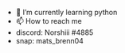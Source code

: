 - 🌱 I’m currently learning python
- 📫 How to reach me 
-   discord: Norshiii #4885
-   snap: mats_brenn04

